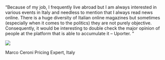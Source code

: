 ---
---
“Because of my job, I frequently live abroad but I am always interested in various events in Italy and needless to mention that I always read news online. There is a huge diversity of Italian online magazines but sometimes (especially when it comes to the politics) they are not purely objective. Consequently, it would be interesting to double check the major opinion of people at the platform that is able to accumulate it – Uporter. ”

<div class="user">
	<img src="{{site.baseurl}}/reviews/item-img1.jpg">
    <p><span>Marco Ceroni</span> Pricing Expert, Italy </p>
 </div>
